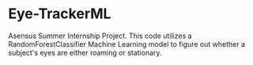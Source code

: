 # Eye-TrackerML
Asensus Summer Internship Project. This code utilizes a RandomForestClassifier Machine Learning model to figure out whether a subject's eyes are either roaming or stationary. 
